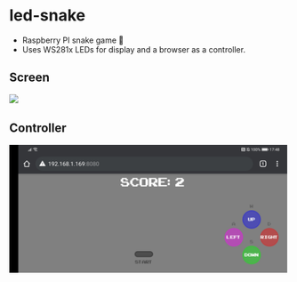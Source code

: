# led-snake
- Raspberry PI snake game 🐍 
- Uses WS281x LEDs for display and a browser as a controller.

## Screen
<img src="screen2.gif" width="500">

## Controller
<img src="screen.jpg" width="500">


